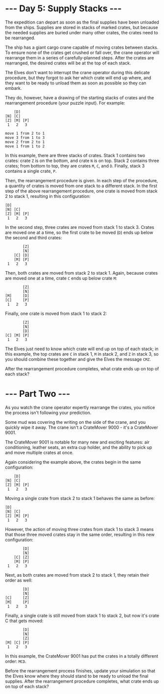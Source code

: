 # --- Day 5: Supply Stacks ---
The expedition can depart as soon as the final supplies have been unloaded from the ships. 
Supplies are stored in stacks of marked crates, but because the needed supplies are buried under many other crates,
the crates need to be rearranged.

The ship has a giant cargo crane capable of moving crates between stacks. 
To ensure none of the crates get crushed or fall over, the crane operator will rearrange them in a series of 
carefully-planned steps. After the crates are rearranged, the desired crates will be at the top of each stack.

The Elves don't want to interrupt the crane operator during this delicate procedure, 
but they forgot to ask her which crate will end up where, and they want to be ready to unload them as soon as possible 
so they can embark.

They do, however, have a drawing of the starting stacks of crates and the rearrangement procedure (your puzzle input). 
For example:
```
    [D]    
[N] [C]    
[Z] [M] [P]
 1   2   3 

move 1 from 2 to 1
move 3 from 1 to 3
move 2 from 2 to 1
move 1 from 1 to 2
```
In this example, there are three stacks of crates. Stack 1 contains two crates: crate `Z` is on the bottom, 
and crate `N` is on top. Stack 2 contains three crates; from bottom to top, they are crates `M`, `C`, and `D`. Finally, 
stack 3 contains a single crate, `P`.

Then, the rearrangement procedure is given. In each step of the procedure, a quantity of crates is moved from one stack 
to a different stack. In the first step of the above rearrangement procedure, one crate is moved from stack 2 to stack 1, 
resulting in this configuration:
```
[D]        
[N] [C]    
[Z] [M] [P]
 1   2   3 
```
In the second step, three crates are moved from stack 1 to stack 3. Crates are moved one at a time, 
so the first crate to be moved (`D`) ends up below the second and third crates:
```
        [Z]
        [N]
    [C] [D]
    [M] [P]
 1   2   3
```
Then, both crates are moved from stack 2 to stack 1. Again, because crates are moved one at a time, crate `C` ends up below crate `M`:
```
        [Z]
        [N]
[M]     [D]
[C]     [P]
 1   2   3
```
Finally, one crate is moved from stack 1 to stack 2:
```
        [Z]
        [N]
        [D]
[C] [M] [P]
 1   2   3
```
The Elves just need to know which crate will end up on top of each stack; 
in this example, the top crates are `C` in stack 1, `M` in stack 2, and `Z` in stack 3, so you should combine these together 
and give the Elves the message `CMZ`.

After the rearrangement procedure completes, what crate ends up on top of each stack?

# --- Part Two ---
As you watch the crane operator expertly rearrange the crates, you notice the process isn't following your prediction.

Some mud was covering the writing on the side of the crane, and you quickly wipe it away. The crane isn't a CrateMover 9000 - it's a CrateMover 9001.

The CrateMover 9001 is notable for many new and exciting features: air conditioning, leather seats, an extra cup holder, and the ability to pick up and move multiple crates at once.

Again considering the example above, the crates begin in the same configuration:
```
    [D]    
[N] [C]    
[Z] [M] [P]
 1   2   3 
 ```
Moving a single crate from stack 2 to stack 1 behaves the same as before:
```
[D]        
[N] [C]    
[Z] [M] [P]
 1   2   3 
 ```
However, the action of moving three crates from stack 1 to stack 3 means that those three moved crates stay in the same order, resulting in this new configuration:
```
        [D]
        [N]
    [C] [Z]
    [M] [P]
 1   2   3
 ```
Next, as both crates are moved from stack 2 to stack 1, they retain their order as well:
```
        [D]
        [N]
[C]     [Z]
[M]     [P]
 1   2   3
 ```
Finally, a single crate is still moved from stack 1 to stack 2, but now it's crate C that gets moved:
```
        [D]
        [N]
        [Z]
[M] [C] [P]
 1   2   3
 ```
In this example, the CrateMover 9001 has put the crates in a totally different order: `MCD`.

Before the rearrangement process finishes, update your simulation so that the Elves know where they should stand to be ready to unload the final supplies. After the rearrangement procedure completes, what crate ends up on top of each stack?